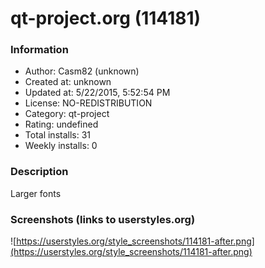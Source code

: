 # qt-project.org (114181)

### Information
- Author: Casm82 (unknown)
- Created at: unknown
- Updated at: 5/22/2015, 5:52:54 PM
- License: NO-REDISTRIBUTION
- Category: qt-project
- Rating: undefined
- Total installs: 31
- Weekly installs: 0


### Description
Larger fonts


### Screenshots (links to userstyles.org)
![https://userstyles.org/style_screenshots/114181-after.png](https://userstyles.org/style_screenshots/114181-after.png)


